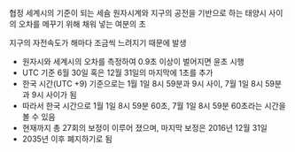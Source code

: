 협정 세계시의 기준이 되는 세슘 원자시계와 지구의 공전을 기반으로 하는 태양시 사이의 오차를 메꾸기 위해 채워 넣는 여분의 초

지구의 자전속도가 해마다 조금씩 느려지기 때문에 발생

- 원자시와 세계시의 오차를 측정하여 0.9초 이상이 벌어지면 윤초 시행
- UTC 기준 6월 30일 혹은 12월 31일의 마지막에 1초를 추가
- 한국 시간(UTC +9) 기준으로는 1월 1일 8시 59분과 9시 사이, 7월 1일 8시 59분과 9시 사이가 됨
- 따라서 한국 시간으로 1월 1일 8시 59분 60초, 7월 1일 8시 59분 60초라는 시간을 볼 수 있음
- 현재까지 총 27회의 보정이 이루어 졌으며, 마지막 보정은 2016년 12월 31일
- 2035년 이후 폐지하기로 됨
